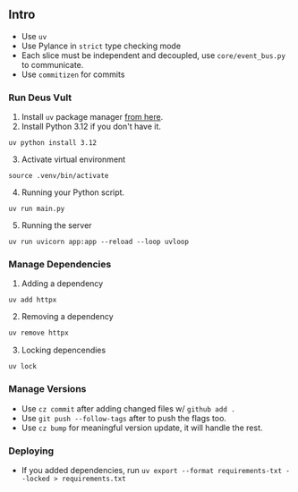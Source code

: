  ## Intro
 - Use `uv`
 - Use Pylance in `strict` type checking mode
 - Each slice must be independent and decoupled, use `core/event_bus.py` to communicate. 
 - Use `commitizen` for commits

### Run Deus Vult
1. Install `uv` package manager [from here](https://docs.astral.sh/uv/getting-started/installation/#standalone-installer).
2. Install Python 3.12 if you don't have it.
```
uv python install 3.12
```
3. Activate virtual environment
```
source .venv/bin/activate
```
4. Running your Python script.
```
uv run main.py
```
5. Running the server
```
uv run uvicorn app:app --reload --loop uvloop
```

### Manage Dependencies
1. Adding a dependency
```
uv add httpx
```
2. Removing a dependency
```python
uv remove httpx
```
3. Locking depencendies
```
uv lock
```

### Manage Versions
- Use `cz commit` after adding changed files w/ `github add .`
- Use `git push --follow-tags` after to push the flags too.
- Use `cz bump` for meaningful version update, it will handle the rest.

### Deploying
- If you added dependencies, run `uv export --format requirements-txt --locked > requirements.txt`